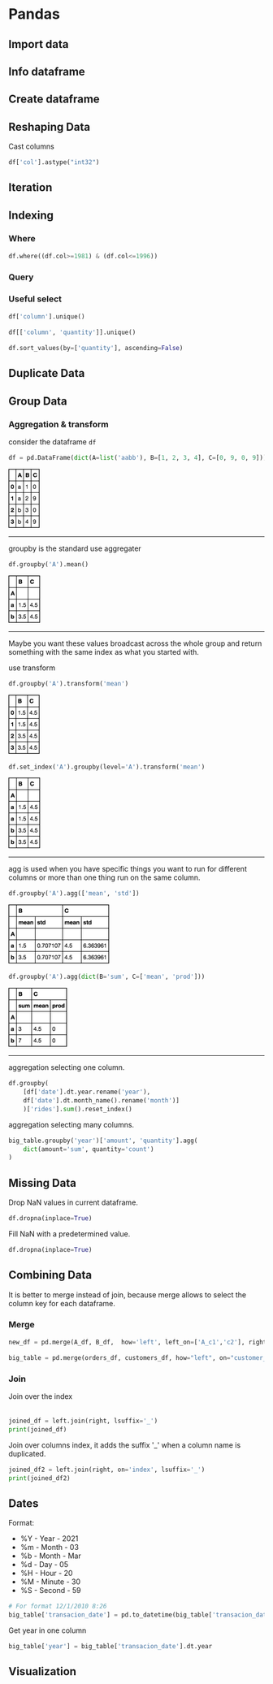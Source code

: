 # Pandas

## Import data

## Info dataframe

## Create dataframe

## Reshaping Data

Cast columns

```python
df['col'].astype("int32")
```

## Iteration

## Indexing

### Where

```python
df.where((df.col>=1981) & (df.col<=1996))
```

### Query

### Useful select

```python
df['column'].unique()
```

```python
df[['column', 'quantity']].unique()
```

```python
df.sort_values(by=['quantity'], ascending=False)
```


## Duplicate Data

## Group Data

### Aggregation & transform

consider the dataframe `df`

```python
df = pd.DataFrame(dict(A=list('aabb'), B=[1, 2, 3, 4], C=[0, 9, 0, 9]))
```

![pandas_grouping](../media/pandas_grouping1.png)

---
groupby is the standard use aggregater

```python
df.groupby('A').mean()
```

![pandas_grouping](../media/pandas_grouping2.png)

---
Maybe you want these values broadcast across the whole group and return something with the same index as what you started with.

use transform
```python
df.groupby('A').transform('mean')
```
![pandas_grouping](../media/pandas_grouping3.png)

```python
df.set_index('A').groupby(level='A').transform('mean')
```
![pandas_grouping](../media/pandas_grouping4.png)


---

agg is used when you have specific things you want to run for different columns or more than one thing run on the same column.

```python
df.groupby('A').agg(['mean', 'std'])
```


![pandas_grouping](../media/pandas_grouping5.png)

```python
df.groupby('A').agg(dict(B='sum', C=['mean', 'prod']))
```

![pandas_grouping](../media/pandas_grouping6.png)


---

aggregation selecting one column.

```python
df.groupby(
    [df['date'].dt.year.rename('year'), 
    df['date'].dt.month_name().rename('month')]
    )['rides'].sum().reset_index()
```

aggregation selecting many columns.

```python
big_table.groupby('year')['amount', 'quantity'].agg(
    dict(amount='sum', quantity='count')
)
```

## Missing Data

Drop NaN values in current dataframe.

```python
df.dropna(inplace=True)
```

Fill NaN with a predetermined value.

```python
df.dropna(inplace=True)
```

## Combining Data

It is better to merge instead of join, because merge allows to select the column key for each dataframe.

### Merge

```python
new_df = pd.merge(A_df, B_df,  how='left', left_on=['A_c1','c2'], right_on = ['B_c1','c2'])
```

```python
big_table = pd.merge(orders_df, customers_df, how="left", on="customer_id")
```

### Join

Join over the index

```python

joined_df = left.join(right, lsuffix='_')
print(joined_df)
```

Join over columns index, it adds the suffix '_' when a column name is duplicated.

```python
joined_df2 = left.join(right, on='index', lsuffix='_')
print(joined_df2)
```

## Dates

Format:

- %Y - Year   - 2021
- %m - Month  - 03
- %b - Month  - Mar
- %d - Day    - 05
- %H - Hour   - 20
- %M - Minute - 30
- %S - Second - 59

```python
# For format 12/1/2010 8:26
big_table['transacion_date'] = pd.to_datetime(big_table['transacion_date'], format='%d/%m/%Y %H:%M')

```

Get year in one column

```python
big_table['year'] = big_table['transacion_date'].dt.year
```

## Visualization
